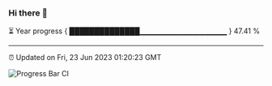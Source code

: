 ### Hi there 👋

⏳ Year progress { ██████████████▁▁▁▁▁▁▁▁▁▁▁▁▁▁▁▁ } 47.41 %

---

⏰ Updated on Fri, 23 Jun 2023 01:20:23 GMT

![Progress Bar CI](https://github.com/JuvenileQ/Progress-Bar-CI/workflows/main/badge.svg)
